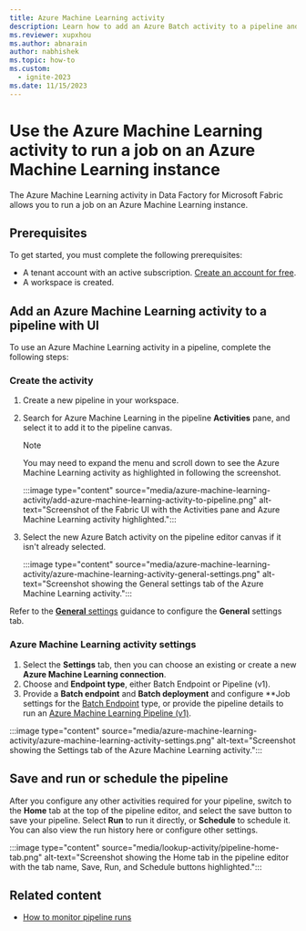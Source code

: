 ```yaml
---
title: Azure Machine Learning activity
description: Learn how to add an Azure Batch activity to a pipeline and use it to connect to an Azure Machine Learning instance and run a command.
ms.reviewer: xupxhou
ms.author: abnarain
author: nabhishek
ms.topic: how-to
ms.custom:
  - ignite-2023
ms.date: 11/15/2023
---
```


# Use the Azure Machine Learning activity to run a job on an Azure Machine Learning instance

The Azure Machine Learning activity in Data Factory for Microsoft Fabric allows you to run a job on an Azure Machine Learning instance.

## Prerequisites

To get started, you must complete the following prerequisites:

- A tenant account with an active subscription. [Create an account for free](../fundamentals/fabric-trial.md).
- A workspace is created.

## Add an Azure Machine Learning activity to a pipeline with UI

To use an Azure Machine Learning activity in a pipeline, complete the following steps:

### Create the activity

1. Create a new pipeline in your workspace.
1. Search for Azure Machine Learning in the pipeline **Activities** pane, and select it to add it to the pipeline canvas.

   > [!NOTE]
   > You may need to expand the menu and scroll down to see the Azure Machine Learning activity as highlighted in following the screenshot.

   :::image type="content" source="media/azure-machine-learning-activity/add-azure-machine-learning-activity-to-pipeline.png" alt-text="Screenshot of the Fabric UI with the Activities pane and Azure Machine Learning activity highlighted.":::

1. Select the new Azure Batch activity on the pipeline editor canvas if it isn't already selected.

   :::image type="content" source="media/azure-machine-learning-activity/azure-machine-learning-activity-general-settings.png" alt-text="Screenshot showing the General settings tab of the Azure Machine Learning activity.":::

Refer to the [**General** settings](activity-overview.md#general-settings) guidance to configure the **General** settings tab.

### Azure Machine Learning activity settings

1. Select the **Settings** tab, then you can choose an existing or create a new **Azure Machine Learning connection**. 
1. Choose and **Endpoint type**, either Batch Endpoint or Pipeline (v1).
1. Provide a **Batch endpoint** and **Batch deployment** and configure **Job settings for the [Batch Endpoint](/azure/machine-learning/concept-endpoints-batch) type, or provide the pipeline details to run an [Azure Machine Learning Pipeline (v1)](/azure/machine-learning/concept-ml-pipelines).

:::image type="content" source="media/azure-machine-learning-activity/azure-machine-learning-activity-settings.png" alt-text="Screenshot showing the Settings tab of the Azure Machine Learning activity.":::

## Save and run or schedule the pipeline

After you configure any other activities required for your pipeline, switch to the **Home** tab at the top of the pipeline editor, and select the save button to save your pipeline. Select **Run** to run it directly, or **Schedule** to schedule it. You can also view the run history here or configure other settings.

:::image type="content" source="media/lookup-activity/pipeline-home-tab.png" alt-text="Screenshot showing the Home tab in the pipeline editor with the tab name, Save, Run, and Schedule buttons highlighted.":::

## Related content

- [How to monitor pipeline runs](monitor-pipeline-runs.md)
